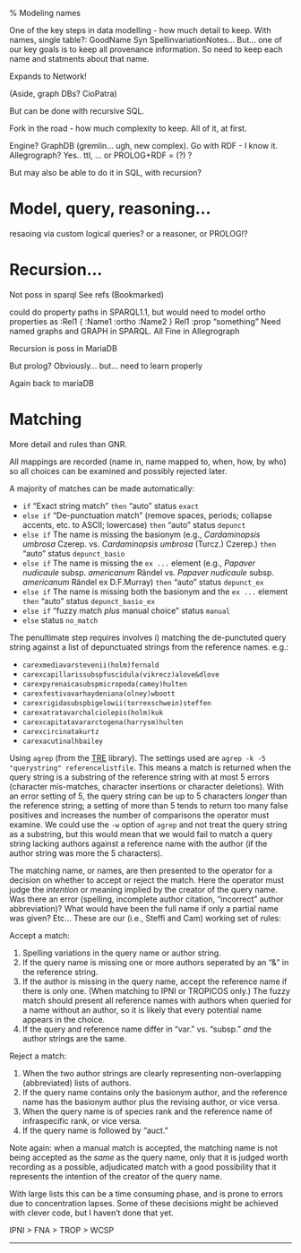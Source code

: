 % Modeling names


One of the key steps in data modelling - how much detail to keep. With names,
single table?: GoodName Syn SpellinvariationNotes... But... one of our key goals is to keep all provenance information. So need to keep each name and statments about that name. 

Expands to Network!

(Aside, graph DBs? CioPatra)

But can be done with recursive SQL. 



Fork in the road - how much complexity to keep. All of it, at first.

Engine?  GraphDB (gremlin... ugh, new complex). Go with RDF - I know
it. Allegrograph? Yes.. ttl, ... or PROLOG+RDF = (?) ?

But may also be able to do it in SQL, with recursion?

# Model, query, reasoning... 

resaoing via custom logical queries? or a reasoner, or PROLOG!?  


# Recursion... 

Not poss in sparql See refs (Bookmarked)

could do property paths in SPARQL1.1, but would need to model ortho properties as :Rel1 { :Name1 :ortho :Name2 } Rel1 :prop “something” 
Need named graphs and GRAPH in SPARQL. All Fine in Allegrograph

Recursion is poss in MariaDB

But prolog? Obviously... but... need to learn properly

Again back to mariaDB

# Matching

More detail and rules than GNR.

All mappings are recorded (name in, name mapped to, when, how, by who) so all choices can be examined and possibly rejected later.

A majority of matches can be made automatically:

 * `if` “Exact string match” `then` “auto” status `exact`
 * `else if` “De-punctuation match” (remove spaces, periods; collapse accents, etc. to ASCII; lowercase) `then` “auto” status `depunct`
 * `else if` The name is missing the basionym (e.g., _Cardaminopsis
    umbrosa_ Czerep. vs. _Cardaminopsis umbrosa_ (Turcz.) Czerep.) `then` “auto” status `depunct_basio`
 * `else if` The name is missing the `ex ...` element (e.g., _Papaver
   nudicaule_ subsp. _americanum_ Rändel vs. _Papaver nudicaule_
   subsp. _americanum_ Rändel ex D.F.Murray)
   `then` “auto” status `depunct_ex`
 * `else if` The name is missing both the basionym and the `ex ...` element
   `then` “auto” status `depunct_basio_ex`
 * `else if` “fuzzy match _plus_ manual choice” status `manual`
 * `else` status `no_match`
 
The penultimate step requires involves i) matching the de-punctuted
query string against a list of depunctuated strings from the reference
names. e.g.:

 * `carexmediavarstevenii(holm)fernald`
 * `carexcapillarissubspfuscidula(vikrecz)alove&dlove`
 * `carexpyrenaicasubspmicropoda(camey)hulten`
 * `carexfestivavarhaydeniana(olney)wboott`
 * `carexrigidasubspbigelowii(torrexschwein)steffen`
 * `carexatratavarchalciolepis(holm)kuk`
 * `carexcapitatavararctogena(harrysm)hulten`
 * `carexcircinatakurtz`
 * `carexacutinalhbailey`

Using `agrep` (from the [TRE](https://laurikari.net/tre/)
library). The settings used are `agrep -k -5 "querystring"
referencelistfile`. This means a match is returned when the query
string is a substring of the reference string with at most 5 errors
(character mis-matches, character insertions or character deletions).
With an error setting of 5, the query string can be up to 5 characters
_longer_ than the reference string; a setting of more than 5 tends to
return too many false positives and increases the number of
comparisons the operator must examine.  We could use the `-w` option
of `agrep` and not treat the query string as a substring, but this
would mean that we would fail to match a query string lacking authors
against a reference name with the author (if the author string was
more the 5 characters).

The matching name, or names, are then presented to the operator for a
decision on whether to accept or reject the match. Here the operator
must judge the _intention_ or meaning implied by the creator of the
query name. Was there an error (spelling, incomplete author citation,
“incorrect” author abbreviation)? What would have been the full name
if only a partial name was given? Etc... These are our (i.e., Steffi and
Cam) working set of rules:

Accept a match:

 1. Spelling variations in the query name or author string.
 2. If the query name is missing one or more authors seperated by an
 “&” in the reference string.
 3. If the author is missing in the query name, accept the reference
 name if there is only one. (When matching to IPNI or TROPICOS
 only.) The fuzzy match should present all reference names with
 authors when queried for a name without an author, so it is likely
 that every potential name appears in the choice. <!-- could be
 automated -->
 4. If the query and reference name differ in “var.” vs. “subsp.”
 _and_ the author strings are the same.

Reject a match:

 1. When the two author strings are clearly representing
 non-overlapping (abbreviated) lists of authors.
 2. If the query name contains only the basionym author, and the
 reference name has the basionym author plus the revising author, or
 vice versa.
 3. When the query name is of species rank and the reference name of
 infraspecific rank, or vice versa.
 4. If the query name is followed by “auct.”

Note again: when a manual match is accepted, the matching name is not
being accepted as the _same_ as the query name, only that it is judged
worth recording as a possible, adjudicated match with a good
possibility that it represents the intention of the creator of the
query name.

With large lists this can be a time consuming phase, and is prone to
errors due to concentration lapses. Some of these decisions might be
achieved with clever code, but I haven’t done that yet.


IPNI > FNA > TROP > WCSP


----

<div id="disqus_thread"></div><script>
var disqus_config = function () {
this.page.url = 'https://alaskaflora.org/pages/blog2.html';  // Edit
this.page.identifier = 'alaskaflora_blog2';                  // Edit
};(function() {  var d = document, s = d.createElement('script');
s.src = 'https://alaskaflora-org.disqus.com/embed.js';
s.setAttribute('data-timestamp', +new Date());
(d.head || d.body).appendChild(s);
})(); </script>

